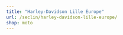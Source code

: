 ```yaml
---
title: "Harley-Davidson Lille Europe"
url: /seclin/harley-davidson-lille-europe/
shop: moto
---
```

